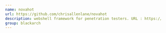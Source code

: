 ```yaml
---
name: novahot
url: https://github.com/chrisallenlane/novahot
description: webshell framework for penetration testers. URL : https://github.com/chrisallenlane/novahot Groups : blackarch blackarch-webapp
group: blackarch
---
```

